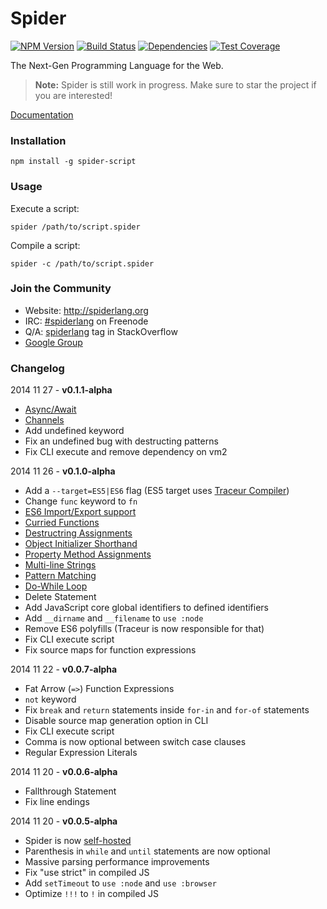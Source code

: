 Spider  
===

[![NPM Version](http://img.shields.io/npm/v/spider-script.svg?style=flat)](https://www.npmjs.org/package/spider-script) [![Build Status](https://img.shields.io/travis/alongubkin/spider.svg?style=flat)](http://travis-ci.org/alongubkin/spider) [![Dependencies](http://img.shields.io/david/alongubkin/spider.svg?style=flat)](https://david-dm.org/alongubkin/spider) [![Test Coverage](http://img.shields.io/coveralls/alongubkin/spider.svg?style=flat)](https://coveralls.io/r/alongubkin/spider)

The Next-Gen Programming Language for the Web. 

> **Note:** Spider is still work in progress. Make sure to star the project if you are interested!

[Documentation](http://spiderlang.org/)

### Installation

    npm install -g spider-script
    
### Usage

Execute a script:

    spider /path/to/script.spider
    
Compile a script:

    spider -c /path/to/script.spider

### Join the Community

* Website: http://spiderlang.org 
* IRC: [#spiderlang](http://webchat.freenode.net/?channels=spiderlang) on Freenode
* Q/A: [spiderlang](http://stackoverflow.com/questions/tagged/spiderlang) tag in StackOverflow
* [Google Group](http://groups.google.com/d/forum/spiderlang?hl=en)

### Changelog

2014 11 27 - **v0.1.1-alpha**

 * [Async/Await](file:///C:/Users/Alon/Documents/GitHub/spider-web/index.html#async)
 * [Channels](file:///C:/Users/Alon/Documents/GitHub/spider-web/index.html#channels)
 * Add undefined keyword
 * Fix an undefined bug with destructing patterns
 * Fix CLI execute and remove dependency on vm2
 
2014 11 26 - **v0.1.0-alpha**

 * Add a `--target=ES5|ES6` flag (ES5 target uses [Traceur Compiler](https://github.com/google/traceur-compiler))
 * Change `func` keyword to `fn`
 * [ES6 Import/Export support](http://spiderlang.org/#modules)
 * [Curried Functions](http://spiderlang.org/#functions-curried-functions)
 * [Destructring Assignments](http://spiderlang.org/#destructuring)
 * [Object Initializer Shorthand](http://spiderlang.org/#shorthand-property-names)
 * [Property Method Assignments](http://spiderlang.org/#shorthand-method-names)
 * [Multi-line Strings](http://spiderlang.org/#strings-multi-line-strings)
 * [Pattern Matching](http://spiderlang.org/#switch-pattern-matching)
 * [Do-While Loop](http://spiderlang.org/#do-while-statement)
 * Delete Statement
 * Add JavaScript core global identifiers to defined identifiers
 * Add `__dirname` and `__filename` to `use :node`
 * Remove ES6 polyfills (Traceur is now responsible for that)
 * Fix CLI execute script
 * Fix source maps for function expressions

2014 11 22 - **v0.0.7-alpha**

 * Fat Arrow (`=>`) Function Expressions
 * `not` keyword
 * Fix `break` and `return` statements inside `for-in` and `for-of` statements
 * Disable source map generation option in CLI
 * Fix CLI execute script
 * Comma is now optional between switch case clauses
 * Regular Expression Literals

2014 11 20 - **v0.0.6-alpha**

 * Fallthrough Statement
 * Fix line endings

2014 11 20 - **v0.0.5-alpha**

 * Spider is now [self-hosted](http://en.wikipedia.org/wiki/Self-hosting)
 * Parenthesis in `while` and `until` statements are now optional
 * Massive parsing performance improvements
 * Fix "use strict" in compiled JS
 * Add `setTimeout` to `use :node` and `use :browser`
 * Optimize `!!!` to `!` in compiled JS
